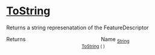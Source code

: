 # [ToString](./FeatureDescriptor-100663420.md)

Returns a string represenatation of the FeatureDescriptor

Returns<img width=200/>Name
<sub>[String](https://docs.microsoft.com/en-us/dotnet/api/System.String)</sub><img width=200/><sub>[ToString](./FeatureDescriptor-100663420.md) (  )</sub><br>


